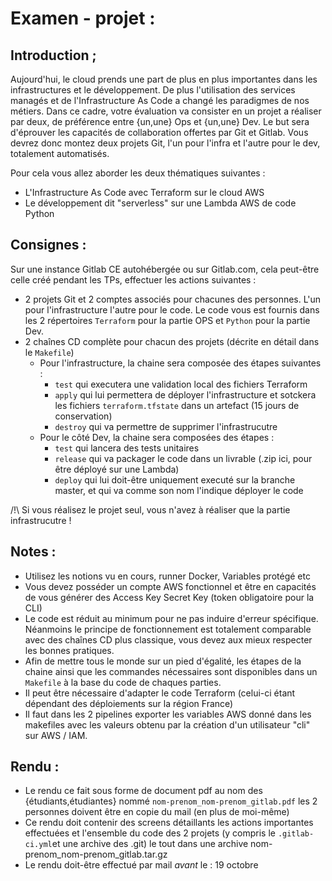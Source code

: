 # Examen - projet :

## Introduction ;

Aujourd'hui, le cloud prends une part de plus en plus importantes dans les infrastructures et le développement. De plus l'utilisation des services managés et de l'Infrastructure As Code a changé les paradigmes de nos métiers. Dans ce cadre, votre évaluation va consister en un projet a réaliser par deux, de préférence entre {un,une} Ops et {un,une} Dev. Le but sera d'éprouver les capacités de collaboration offertes par Git et Gitlab. Vous devrez donc montez deux projets Git, l'un pour l'infra et l'autre pour le dev, totalement automatisés.

Pour cela vous allez aborder les deux thématiques suivantes :

* L'Infrastructure As Code avec Terraform sur le cloud AWS
* Le développement dit "serverless" sur une Lambda AWS de code Python

## Consignes :

Sur une instance Gitlab CE autohébergée ou sur Gitlab.com, cela peut-être celle créé pendant les TPs, effectuer les actions suivantes :

* 2 projets Git et 2 comptes associés pour chacunes des personnes. L'un pour l'infrastructure l'autre pour le code. Le code vous est fournis dans les 2 répertoires `Terraform` pour la partie OPS et `Python` pour la partie Dev.
* 2 chaînes CD complète pour chacun des projets (décrite en détail dans le `Makefile`) 
	* Pour l'infrastructure, la chaine sera composée des étapes suivantes :
		* `test` qui executera une validation local des fichiers Terraform
		* `apply` qui lui permettera de déployer l'infrastructure et sotckera les fichiers `terraform.tfstate` dans un artefact (15 jours de conservation)
		* `destroy` qui va permettre de supprimer l'infrastrucutre
	* Pour le côté Dev, la chaine sera composées des étapes :
		* `test` qui lancera des tests unitaires
		* `release` qui va packager le code dans un livrable (.zip ici, pour être déployé sur une Lambda)
		* `deploy` qui lui doit-être uniquement executé sur la branche master, et qui va comme son nom l'indique déployer le code

/!\ Si vous réalisez le projet seul, vous n'avez à réaliser que la partie infrastrucutre !

## Notes :

* Utilisez les notions vu en cours, runner Docker, Variables protégé etc 
* Vous devez posséder un compte AWS fonctionnel et être en capacités de vous générer des Access Key Secret Key (token obligatoire pour la CLI)
* Le code est réduit au minimum pour ne pas induire d'erreur spécifique. Néanmoins le principe de fonctionnement est totalement comparable avec des chaînes CD plus classique, vous devez aux mieux respecter les bonnes pratiques.
* Afin de mettre tous le monde sur un pied d'égalité, les étapes de la chaine ainsi que les commandes nécessaires sont disponibles dans un `Makefile` à la base du code de chaques parties.
* Il peut être nécessaire d'adapter le code Terraform (celui-ci étant dépendant des déploiements sur la région France)
* Il faut dans les 2 pipelines exporter les variables AWS donné dans les makefiles avec les valeurs obtenu par la création d'un utilisateur "cli" sur AWS / IAM.

## Rendu :

* Le rendu ce fait sous forme de document pdf au nom des {étudiants,étudiantes} nommé `nom-prenom_nom-prenom_gitlab.pdf` les 2 personnes doivent être en copie du mail (en plus de moi-même)
* Ce rendu doit contenir des screens détaillants les actions importantes effectuées et l'ensemble du code des 2 projets (y compris le `.gitlab-ci.yml`et une archive des .git) le tout dans une archive nom-prenom_nom-prenom_gitlab.tar.gz
* Le rendu doit-être effectué par mail *avant* le : 19 octobre 
